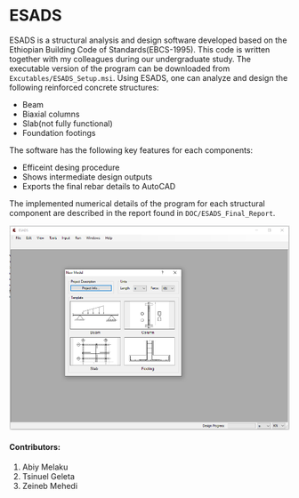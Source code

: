 # ESADS
ESADS is a structural analysis and design software developed based on the Ethiopian Building Code of Standards(EBCS-1995). This code is written together with my colleagues during our undergraduate study. The executable version of the program can be downloaded from `Excutables/ESADS_Setup.msi`. Using ESADS, one can analyze and design the following reinforced concrete structures:

- Beam
- Biaxial columns 
- Slab(not fully functional)
- Foundation footings  



The software has the following key features for each components: 

- Efficeint desing procedure 
- Shows intermediate design outputs 
- Exports the final rebar details to AutoCAD


The implemented numerical details of the program for each structural component are described in the report found in `DOC/ESADS_Final_Report`. 

![screenShot](Resources/ESADS_StartPage.PNG)

#### Contributors:
1. Abiy Melaku
2. Tsinuel Geleta
3. Zeineb Mehedi

